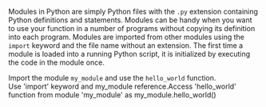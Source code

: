 Modules in Python are simply Python files with the `.py` extension containing Python definitions and statements. Modules can be handy when you want to use your function in a number of programs without copying its definition into each program. Modules are imported from other modules using the `import` keyword and the file name without an extension. The first time a module is loaded into a running Python script, it is initialized by executing the code in the module once.  
  
Import the module `my_module` and use the `hello_world` function.  
Use 'import' keyword and my\_module reference.Access 'hello\_world' function from module 'my\_module' as my\_module.hello\_world()
